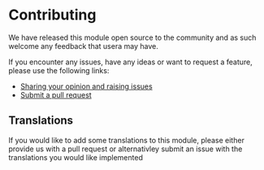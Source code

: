 # Contributing

We have released this module open source to the community and as such
welcome any feedback that usera may have.

If you encounter any issues, have any ideas or want to request a
feature, please use the following links:

 * [Sharing your opinion and raising issues](https://github.com/i-lateral/silverstripe-systemmessages/issues)
 * [Submit a pull request](https://github.com/i-lateral/silverstripe-systemmessages/pulls)

## Translations

If you would like to add some translations to this module, please either provide us with a pull request or alternativley submit an
issue with the translations you would like implemented